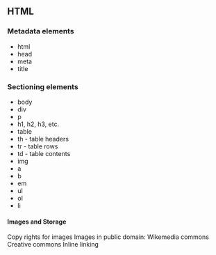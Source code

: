 ## HTML

### Metadata elements
- html 
- head
- meta
- title

### Sectioning elements
- body
- div
- p
- h1, h2, h3, etc.
- table
- th - table headers
- tr - table rows
- td - table contents
- img
- a
- b
- em
- ul
- ol
- li

#### Images and Storage
Copy rights for images
Images in public domain:
Wikemedia commons
Creative commons
Inline linking
